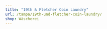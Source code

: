 ```yaml
---
title: "19th & Fletcher Coin Laundry"
url: /tampa/19th-und-fletcher-coin-laundry/
shop: Wäscherei
---
```

